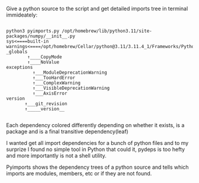 Give a python source to the script and get detailed imports tree in terminal immideately:

```

python3 pyimports.py /opt/homebrew/lib/python3.11/site-packages/numpy/__init__.py
sys<====built-in
warnings<====/opt/homebrew/Cellar/python@3.11/3.11.4_1/Frameworks/Python.framework/Versions/3.11/lib/python3.11/warnings.py
_globals
        ↑____CopyMode
        ↑____NoValue
exceptions
          ↑___ModuleDeprecationWarning
          ↑___TooHardError
          ↑___ComplexWarning
          ↑___VisibleDeprecationWarning
          ↑___AxisError
version
       ↑___git_revision
       ↑_____version__
       
```

Each dependency colored differently depending on whether it exists, is a package and is a final transitive dependency(leaf)

I wanted get all import dependencies for a bunch of python files and to my surprize I found no
simple tool in Python that could it, pydeps is too hefty and more importantly is not a shell utility.

Pyimports shows the dependency trees of a python source and tells which imports are modules, members, etc or if they are not found.
